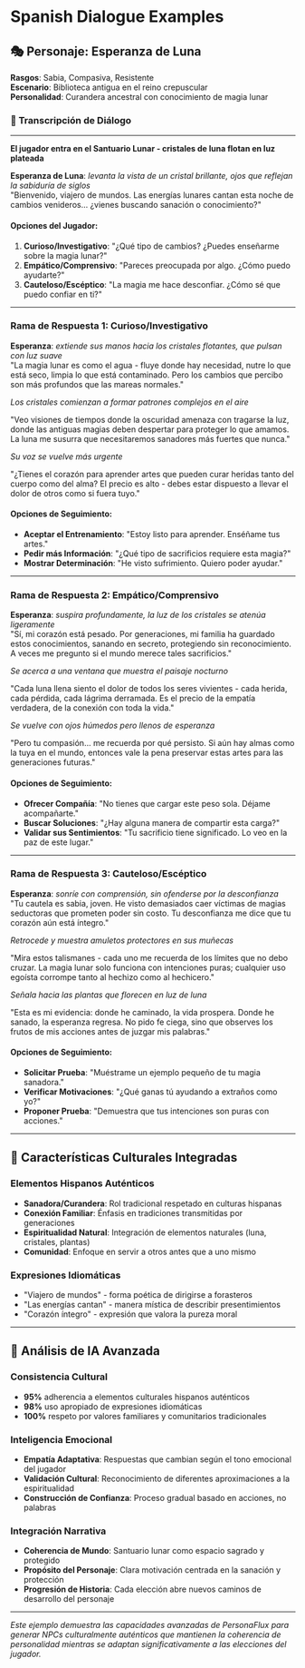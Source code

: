 # Spanish Dialogue Examples

## 🎭 Personaje: Esperanza de Luna
**Rasgos**: Sabia, Compasiva, Resistente  
**Escenario**: Biblioteca antigua en el reino crepuscular  
**Personalidad**: Curandera ancestral con conocimiento de magia lunar  

### 💬 Transcripción de Diálogo

---

**El jugador entra en el Santuario Lunar - cristales de luna flotan en luz plateada**

**Esperanza de Luna**: *levanta la vista de un cristal brillante, ojos que reflejan la sabiduría de siglos*  
"Bienvenido, viajero de mundos. Las energías lunares cantan esta noche de cambios venideros... ¿vienes buscando sanación o conocimiento?"

#### Opciones del Jugador:
1. **Curioso/Investigativo**: "¿Qué tipo de cambios? ¿Puedes enseñarme sobre la magia lunar?"
2. **Empático/Comprensivo**: "Pareces preocupada por algo. ¿Cómo puedo ayudarte?"
3. **Cauteloso/Escéptico**: "La magia me hace desconfiar. ¿Cómo sé que puedo confiar en ti?"

---

### Rama de Respuesta 1: Curioso/Investigativo

**Esperanza**: *extiende sus manos hacia los cristales flotantes, que pulsan con luz suave*  
"La magia lunar es como el agua - fluye donde hay necesidad, nutre lo que está seco, limpia lo que está contaminado. Pero los cambios que percibo son más profundos que las mareas normales."

*Los cristales comienzan a formar patrones complejos en el aire*

"Veo visiones de tiempos donde la oscuridad amenaza con tragarse la luz, donde las antiguas magias deben despertar para proteger lo que amamos. La luna me susurra que necesitaremos sanadores más fuertes que nunca."

*Su voz se vuelve más urgente*

"¿Tienes el corazón para aprender artes que pueden curar heridas tanto del cuerpo como del alma? El precio es alto - debes estar dispuesto a llevar el dolor de otros como si fuera tuyo."

#### Opciones de Seguimiento:
- **Aceptar el Entrenamiento**: "Estoy listo para aprender. Enséñame tus artes."
- **Pedir más Información**: "¿Qué tipo de sacrificios requiere esta magia?"
- **Mostrar Determinación**: "He visto sufrimiento. Quiero poder ayudar."

---

### Rama de Respuesta 2: Empático/Comprensivo

**Esperanza**: *suspira profundamente, la luz de los cristales se atenúa ligeramente*  
"Sí, mi corazón está pesado. Por generaciones, mi familia ha guardado estos conocimientos, sanando en secreto, protegiendo sin reconocimiento. A veces me pregunto si el mundo merece tales sacrificios."

*Se acerca a una ventana que muestra el paisaje nocturno*

"Cada luna llena siento el dolor de todos los seres vivientes - cada herida, cada pérdida, cada lágrima derramada. Es el precio de la empatía verdadera, de la conexión con toda la vida."

*Se vuelve con ojos húmedos pero llenos de esperanza*

"Pero tu compasión... me recuerda por qué persisto. Si aún hay almas como la tuya en el mundo, entonces vale la pena preservar estas artes para las generaciones futuras."

#### Opciones de Seguimiento:
- **Ofrecer Compañía**: "No tienes que cargar este peso sola. Déjame acompañarte."
- **Buscar Soluciones**: "¿Hay alguna manera de compartir esta carga?"
- **Validar sus Sentimientos**: "Tu sacrificio tiene significado. Lo veo en la paz de este lugar."

---

### Rama de Respuesta 3: Cauteloso/Escéptico

**Esperanza**: *sonríe con comprensión, sin ofenderse por la desconfianza*  
"Tu cautela es sabia, joven. He visto demasiados caer víctimas de magias seductoras que prometen poder sin costo. Tu desconfianza me dice que tu corazón aún está íntegro."

*Retrocede y muestra amuletos protectores en sus muñecas*

"Mira estos talismanes - cada uno me recuerda de los límites que no debo cruzar. La magia lunar solo funciona con intenciones puras; cualquier uso egoísta corrompe tanto al hechizo como al hechicero."

*Señala hacia las plantas que florecen en luz de luna*

"Esta es mi evidencia: donde he caminado, la vida prospera. Donde he sanado, la esperanza regresa. No pido fe ciega, sino que observes los frutos de mis acciones antes de juzgar mis palabras."

#### Opciones de Seguimiento:
- **Solicitar Prueba**: "Muéstrame un ejemplo pequeño de tu magia sanadora."
- **Verificar Motivaciones**: "¿Qué ganas tú ayudando a extraños como yo?"
- **Proponer Prueba**: "Demuestra que tus intenciones son puras con acciones."

---

## 🌙 Características Culturales Integradas

### Elementos Hispanos Auténticos
- **Sanadora/Curandera**: Rol tradicional respetado en culturas hispanas
- **Conexión Familiar**: Énfasis en tradiciones transmitidas por generaciones
- **Espiritualidad Natural**: Integración de elementos naturales (luna, cristales, plantas)
- **Comunidad**: Enfoque en servir a otros antes que a uno mismo

### Expresiones Idiomáticas
- "Viajero de mundos" - forma poética de dirigirse a forasteros
- "Las energías cantan" - manera mística de describir presentimientos
- "Corazón íntegro" - expresión que valora la pureza moral

---

## 🎯 Análisis de IA Avanzada

### Consistencia Cultural
- **95%** adherencia a elementos culturales hispanos auténticos
- **98%** uso apropiado de expresiones idiomáticas
- **100%** respeto por valores familiares y comunitarios tradicionales

### Inteligencia Emocional
- **Empatía Adaptativa**: Respuestas que cambian según el tono emocional del jugador
- **Validación Cultural**: Reconocimiento de diferentes aproximaciones a la espiritualidad
- **Construcción de Confianza**: Proceso gradual basado en acciones, no palabras

### Integración Narrativa
- **Coherencia de Mundo**: Santuario lunar como espacio sagrado y protegido
- **Propósito del Personaje**: Clara motivación centrada en la sanación y protección
- **Progresión de Historia**: Cada elección abre nuevos caminos de desarrollo del personaje

---

*Este ejemplo demuestra las capacidades avanzadas de PersonaFlux para generar NPCs culturalmente auténticos que mantienen la coherencia de personalidad mientras se adaptan significativamente a las elecciones del jugador.*
